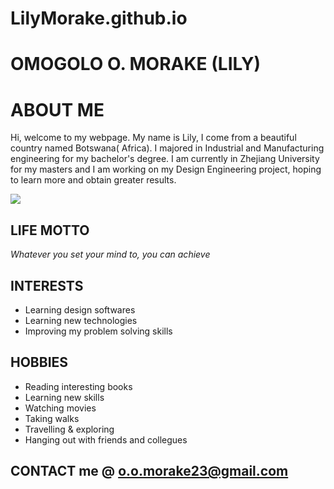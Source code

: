 # LilyMorake.github.io
# OMOGOLO O. MORAKE (LILY)
# ABOUT ME
Hi, welcome to my webpage. My name is Lily, I come from a beautiful country named Botswana( Africa).
I majored in Industrial and Manufacturing engineering for my bachelor's degree. 
I am currently in Zhejiang University for my masters and I am working on my Design Engineering project, hoping to learn more and obtain greater results.

![](https://github.com/LilyMorake/LilyMorake.github.io/blob/main/IMAGE.jpg)

## LIFE MOTTO
*Whatever you set your mind to, you can achieve*

## INTERESTS
 * Learning design softwares
 * Learning new technologies
 * Improving my problem solving skills

## HOBBIES 
 * Reading interesting books
 * Learning new skills
 * Watching movies
 * Taking walks
 * Travelling & exploring
 * Hanging out with friends and collegues
    
## CONTACT me @ o.o.morake23@gmail.com
